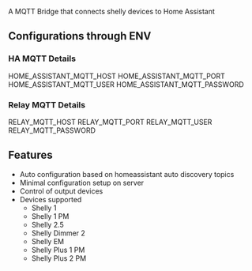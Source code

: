 A MQTT Bridge that connects shelly devices to Home Assistant
## Configurations through ENV
### HA MQTT Details
HOME_ASSISTANT_MQTT_HOST
HOME_ASSISTANT_MQTT_PORT
HOME_ASSISTANT_MQTT_USER
HOME_ASSISTANT_MQTT_PASSWORD

### Relay MQTT Details
RELAY_MQTT_HOST
RELAY_MQTT_PORT
RELAY_MQTT_USER
RELAY_MQTT_PASSWORD

## Features
* Auto configuration based on homeassistant auto discovery topics
* Minimal configuration setup on server
* Control of output devices
* Devices supported
  * Shelly 1
  * Shelly 1 PM
  * Shelly 2.5
  * Shelly Dimmer 2
  * Shelly EM
  * Shelly Plus 1 PM
  * Shelly Plus 2 PM
